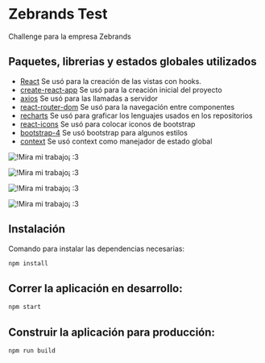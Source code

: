 # Zebrands Test
Challenge para la empresa Zebrands  <br>

## Paquetes, librerias y estados globales utilizados 
- [React](https://es.reactjs.org/) Se usó para la creación de las vistas con hooks.
- [create-react-app](https://es.reactjs.org/docs/create-a-new-react-app.html) Se usó para la creación inicial  del proyecto
- [axios](https://www.npmjs.com/package/axios) Se usó para las llamadas a servidor
- [react-router-dom](https://reactrouter.com/web/guides/quick-start) Se usó para la navegación entre componentes
- [recharts](https://recharts.org/en-US/guide) Se usó para graficar los lenguajes usados en los repositorios
- [react-icons](https://react-icons.github.io/react-icons/) Se usó para colocar iconos de bootstrap 
- [bootstrap-4](https://getbootstrap.com/docs/4.0/getting-started/introduction/) Se usó bootstrap para algunos estilos
- [context](https://es.reactjs.org/docs/hooks-reference.html#usecontext) Se usó context como manejador de estado global 


![!Mira mi trabajo¡ :3](https://res.cloudinary.com/israreactivo/image/upload/v1617138590/ZebrandsTestPhoto1_of23rb.png)

![!Mira mi trabajo¡ :3](https://res.cloudinary.com/israreactivo/image/upload/v1617138597/ZebrandsTestPhoto2_irtyhy.png)

![!Mira mi trabajo¡ :3](https://res.cloudinary.com/israreactivo/image/upload/v1617138610/ZebrandsTestPhoto4_wh30oz.png)

![!Mira mi trabajo¡ :3](https://res.cloudinary.com/israreactivo/image/upload/v1617138601/ZebrandsTestPhoto3_eeqggr.png)

## Instalación 
Comando para instalar las dependencias necesarias:
```javascript
npm install
```

## Correr la aplicación en desarrollo:
```javascript
npm start
```

## Construir la aplicación para producción:
```javascript
npm run build
```
